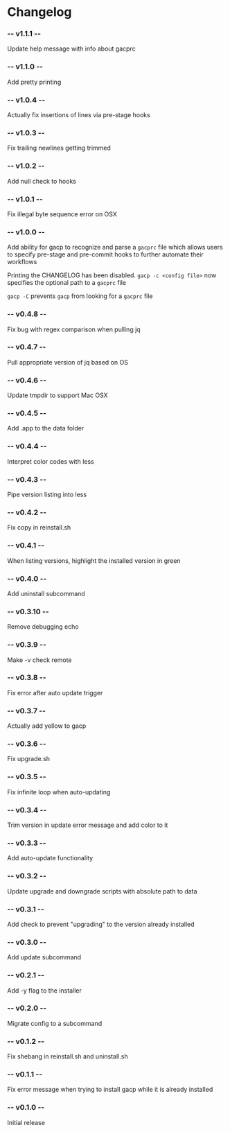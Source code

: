 # Changelog

### -- v1.1.1 --
Update help message with info about gacprc

### -- v1.1.0 --
Add pretty printing

### -- v1.0.4 --
Actually fix insertions of lines via pre-stage hooks

### -- v1.0.3 --
Fix trailing newlines getting trimmed

### -- v1.0.2 --
Add null check to hooks

### -- v1.0.1 --
Fix illegal byte sequence error on OSX

### -- v1.0.0 --
Add ability for gacp to recognize and parse a `gacprc` file which allows users to specify pre-stage and pre-commit hooks to further automate their workflows

Printing the CHANGELOG has been disabled. `gacp -c <config file>` now specifies the optional path to a `gacprc` file

`gacp -C` prevents `gacp` from looking for a `gacprc` file

### -- v0.4.8 --
Fix bug with regex comparison when pulling jq

### -- v0.4.7 --
Pull appropriate version of jq based on OS

### -- v0.4.6 --
Update tmpdir to support Mac OSX

### -- v0.4.5 --
Add .app to the data folder

### -- v0.4.4 --
Interpret color codes with less

### -- v0.4.3 --
Pipe version listing into less

### -- v0.4.2 --
Fix copy in reinstall.sh

### -- v0.4.1 --
When listing versions, highlight the installed version in green

### -- v0.4.0 --
Add uninstall subcommand

### -- v0.3.10 --
Remove debugging echo

### -- v0.3.9 --
Make -v check remote

### -- v0.3.8 --
Fix error after auto update trigger

### -- v0.3.7 --
Actually add yellow to gacp

### -- v0.3.6 --
Fix upgrade.sh

### -- v0.3.5 --
Fix infinite loop when auto-updating

### -- v0.3.4 --
Trim version in update error message and add color to it

### -- v0.3.3 --
Add auto-update functionality

### -- v0.3.2 --
Update upgrade and downgrade scripts with absolute path to data

### -- v0.3.1 --
Add check to prevent "upgrading" to the version already installed

### -- v0.3.0 --
Add update subcommand

### -- v0.2.1 --
Add -y flag to the installer

### -- v0.2.0 --
Migrate config to a subcommand

### -- v0.1.2 --
Fix shebang in reinstall.sh and uninstall.sh

### -- v0.1.1 --
Fix error message when trying to install gacp while it is already installed

### -- v0.1.0 --
Initial release
